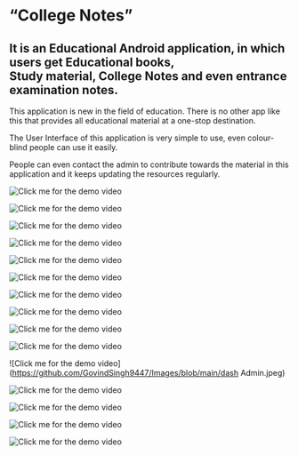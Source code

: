 
<h1>“College Notes”</h1>


<h2>It is an Educational Android application, in which users get Educational books,<br> Study material, College Notes and even entrance examination notes.</h2> 

This application is new in the field of education. There is no other app like this that provides all educational material at a one-stop destination.

The User Interface of this application is very simple to use, even colour-blind people can use it easily.

People can even contact the admin to contribute towards the material in this application and it keeps updating the resources regularly.



  ![Click me for the demo video](https://drive.google.com/file/d/1x9bMDiTuQnjHa2nfvHY7rNuPSKYxd9s1/view?usp=sharing)


![Click me for the demo video](https://github.com/GovindSingh9447/Images/blob/main/splash.jpeg)

![Click me for the demo video](https://github.com/GovindSingh9447/Images/blob/main/dashboard.jpeg)

![Click me for the demo video](https://github.com/GovindSingh9447/Images/blob/main/course.jpeg)

![Click me for the demo video](https://github.com/GovindSingh9447/Images/blob/main/coursename.jpeg)

![Click me for the demo video](https://github.com/GovindSingh9447/Images/blob/main/booklist.jpeg)

![Click me for the demo video](https://github.com/GovindSingh9447/Images/blob/main/bookloading.jpeg)

![Click me for the demo video](https://github.com/GovindSingh9447/Images/blob/main/andrbook.jpeg)

![Click me for the demo video](https://github.com/GovindSingh9447/Images/blob/main/userMsg.jpeg)

![Click me for the demo video](https://github.com/GovindSingh9447/Images/blob/main/uploadnotes.jpeg)

![Click me for the demo video](https://github.com/GovindSingh9447/Images/blob/main/dash Admin.jpeg)


![Click me for the demo video](https://github.com/GovindSingh9447/Images/blob/main/addCollege.jpeg)


![Click me for the demo video](https://github.com/GovindSingh9447/Images/blob/main/addNotes.jpeg)


![Click me for the demo video](https://github.com/GovindSingh9447/Images/blob/main/sendmsg.jpeg)


![Click me for the demo video](https://github.com/GovindSingh9447/Images/blob/main/sem.jpeg)
